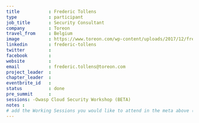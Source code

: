 ```yaml
---
title           : Frederic Tollens
type            : participant
job_title       : Security Consultant
company         : Toreon
travel_from     : Belgium
image           : https://www.toreon.com/wp-content/uploads/2017/12/frederic_tollens-ava.jpg
linkedin        : frederic-tollens
twitter         : 
facebook        :
website         :
email           : frederic.tollens@toreon.com
project_leader  : 
chapter_leader  :
eventbrite_id   :
status          : done
pre_summit      :
sessions: -Owasp Cloud Security Workshop (BETA)
notes :
# add the Working Sessions you would like to attend in the meta above (use the session's title) e.g. sessions (one per line): -Security Playbooks Diagrams -Hackathon Daily Sessions
---
```


